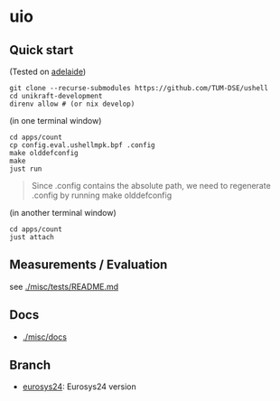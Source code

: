 # uio

## Quick start

(Tested on [adelaide](https://github.com/TUM-DSE/doctor-cluster-config/blob/master/docs/hosts/adelaide.md))

```shell
git clone --recurse-submodules https://github.com/TUM-DSE/ushell
cd unikraft-development
direnv allow # (or nix develop)
```

(in one terminal window)
```shell
cd apps/count
cp config.eval.ushellmpk.bpf .config
make olddefconfig
make
just run
```

> Since .config contains the absolute path, we need to regenerate .config by running make olddefconfig

(in another terminal window)
```shell
cd apps/count
just attach
```

## Measurements / Evaluation

see [./misc/tests/README.md](./misc/tests/README.md)

## Docs
- [./misc/docs](./misc/docs)

## Branch
- [eurosys24](https://github.com/TUM-DSE/ushell/tree/eurosys24): Eurosys24 version

